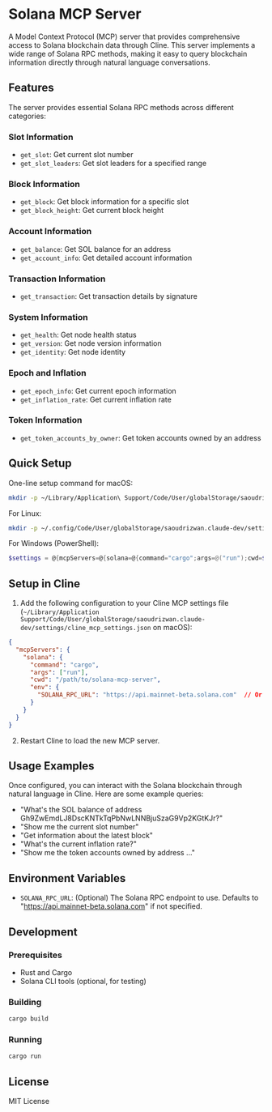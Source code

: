 # Solana MCP Server

A Model Context Protocol (MCP) server that provides comprehensive access to Solana blockchain data through Cline. This server implements a wide range of Solana RPC methods, making it easy to query blockchain information directly through natural language conversations.

## Features

The server provides essential Solana RPC methods across different categories:

### Slot Information
- `get_slot`: Get current slot number
- `get_slot_leaders`: Get slot leaders for a specified range

### Block Information
- `get_block`: Get block information for a specific slot
- `get_block_height`: Get current block height

### Account Information
- `get_balance`: Get SOL balance for an address
- `get_account_info`: Get detailed account information

### Transaction Information
- `get_transaction`: Get transaction details by signature

### System Information
- `get_health`: Get node health status
- `get_version`: Get node version information
- `get_identity`: Get node identity

### Epoch and Inflation
- `get_epoch_info`: Get current epoch information
- `get_inflation_rate`: Get current inflation rate

### Token Information
- `get_token_accounts_by_owner`: Get token accounts owned by an address

## Quick Setup

One-line setup command for macOS:
```bash
mkdir -p ~/Library/Application\ Support/Code/User/globalStorage/saoudrizwan.claude-dev/settings/ && echo '{"mcpServers":{"solana":{"command":"cargo","args":["run"],"cwd":"'$(pwd)'","env":{"SOLANA_RPC_URL":"https://api.mainnet-beta.solana.com"}}}}' > ~/Library/Application\ Support/Code/User/globalStorage/saoudrizwan.claude-dev/settings/cline_mcp_settings.json
```

For Linux:
```bash
mkdir -p ~/.config/Code/User/globalStorage/saoudrizwan.claude-dev/settings/ && echo '{"mcpServers":{"solana":{"command":"cargo","args":["run"],"cwd":"'$(pwd)'","env":{"SOLANA_RPC_URL":"https://api.mainnet-beta.solana.com"}}}}' > ~/.config/Code/User/globalStorage/saoudrizwan.claude-dev/settings/cline_mcp_settings.json
```

For Windows (PowerShell):
```powershell
$settings = @{mcpServers=@{solana=@{command="cargo";args=@("run");cwd=$PWD.Path;env=@{SOLANA_RPC_URL="https://api.mainnet-beta.solana.com"}}}} | ConvertTo-Json -Depth 10; New-Item -ItemType Directory -Force "$env:APPDATA\Code\User\globalStorage\saoudrizwan.claude-dev\settings"; $settings | Out-File "$env:APPDATA\Code\User\globalStorage\saoudrizwan.claude-dev\settings\cline_mcp_settings.json"
```

## Setup in Cline

1. Add the following configuration to your Cline MCP settings file (`~/Library/Application Support/Code/User/globalStorage/saoudrizwan.claude-dev/settings/cline_mcp_settings.json` on macOS):

```json
{
  "mcpServers": {
    "solana": {
      "command": "cargo",
      "args": ["run"],
      "cwd": "/path/to/solana-mcp-server",
      "env": {
        "SOLANA_RPC_URL": "https://api.mainnet-beta.solana.com"  // Or your preferred RPC endpoint
      }
    }
  }
}
```

2. Restart Cline to load the new MCP server.

## Usage Examples

Once configured, you can interact with the Solana blockchain through natural language in Cline. Here are some example queries:

- "What's the SOL balance of address Gh9ZwEmdLJ8DscKNTkTqPbNwLNNBjuSzaG9Vp2KGtKJr?"
- "Show me the current slot number"
- "Get information about the latest block"
- "What's the current inflation rate?"
- "Show me the token accounts owned by address ..."

## Environment Variables

- `SOLANA_RPC_URL`: (Optional) The Solana RPC endpoint to use. Defaults to "https://api.mainnet-beta.solana.com" if not specified.

## Development

### Prerequisites
- Rust and Cargo
- Solana CLI tools (optional, for testing)

### Building
```bash
cargo build
```

### Running
```bash
cargo run
```

## License

MIT License

